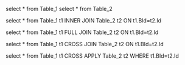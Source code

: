 select * from Table_1
select * from Table_2

select * from Table_1 t1 
INNER JOIN Table_2 t2
ON t1.BId=t2.Id

select * from Table_1 t1 
FULL JOIN Table_2 t2
ON t1.BId=t2.Id

select * from Table_1 t1 
CROSS JOIN Table_2 t2
ON t1.BId=t2.Id

select * from Table_1 t1 
CROSS APPLY Table_2 t2
WHERE t1.BId=t2.Id
